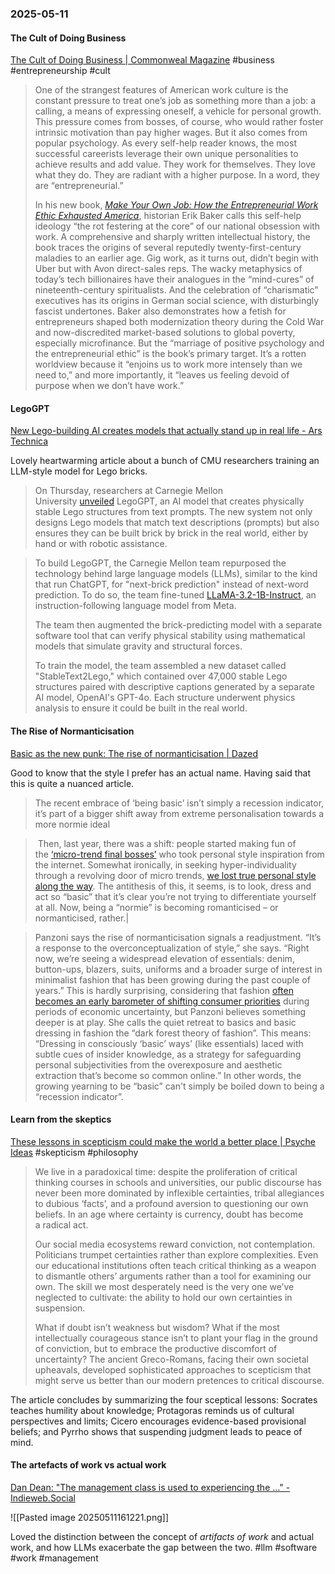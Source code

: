 ### 2025-05-11
#### The Cult of Doing Business
[The Cult of Doing Business | Commonweal Magazine](https://www.commonwealmagazine.org/calvert-work-entrepreneur-ethic-baker-review-job) #business #entrepreneurship #cult

> One of the strangest features of American work culture is the constant pressure to treat one’s job as something more than a job: a calling, a means of expressing oneself, a vehicle for personal growth. This pressure comes from bosses, of course, who would rather foster intrinsic motivation than pay higher wages. But it also comes from popular psychology. As every self-help reader knows, the most successful careerists leverage their own unique personalities to achieve results and add value. They work for themselves. They love what they do. They are radiant with a higher purpose. In a word, they are “entrepreneurial.”
> 
> In his new book, [_Make Your Own Job: How the Entrepreneurial Work Ethic Exhausted America_](https://www.hup.harvard.edu/books/9780674293601), historian Erik Baker calls this self-help ideology “the rot festering at the core” of our national obsession with work. A comprehensive and sharply written intellectual history, the book traces the origins of several reputedly twenty-first-century maladies to an earlier age. Gig work, as it turns out, didn’t begin with Uber but with Avon direct-sales reps. The wacky metaphysics of today’s tech billionaires have their analogues in the “mind-cures” of nineteenth-century spiritualists. And the celebration of “charismatic” executives has its origins in German social science, with disturbingly fascist undertones. Baker also demonstrates how a fetish for entrepreneurs shaped both modernization theory during the Cold War and now-discredited market-based solutions to global poverty, especially microfinance. But the “marriage of positive psychology and the entrepreneurial ethic” is the book’s primary target. It’s a rotten worldview because it “enjoins us to work more intensely than we need to,” and more importantly, it “leaves us feeling devoid of purpose when we don’t have work.”

#### LegoGPT
[New Lego-building AI creates models that actually stand up in real life - Ars Technica](https://arstechnica.com/ai/2025/05/new-ai-model-generates-buildable-lego-creations-from-text-descriptions/) 

Lovely heartwarming article about a bunch of CMU researchers training an LLM-style model for Lego bricks.

> On Thursday, researchers at Carnegie Mellon University [unveiled](https://avalovelace1.github.io/LegoGPT/) LegoGPT, an AI model that creates physically stable Lego structures from text prompts. The new system not only designs Lego models that match text descriptions (prompts) but also ensures they can be built brick by brick in the real world, either by hand or with robotic assistance.

> To build LegoGPT, the Carnegie Mellon team repurposed the technology behind large language models (LLMs), similar to the kind that run ChatGPT, for "next-brick prediction" instead of next-word prediction. To do so, the team fine-tuned [LLaMA-3.2-1B-Instruct](https://huggingface.co/meta-llama/Llama-3.2-1B-Instruct), an instruction-following language model from Meta.
> 
> The team then augmented the brick-predicting model with a separate software tool that can verify physical stability using mathematical models that simulate gravity and structural forces.
> 
> To train the model, the team assembled a new dataset called "StableText2Lego," which contained over 47,000 stable Lego structures paired with descriptive captions generated by a separate AI model, OpenAI's GPT-4o. Each structure underwent physics analysis to ensure it could be built in the real world.

#### The Rise of Normanticisation
[Basic as the new punk: The rise of normanticisation | Dazed](https://www.dazeddigital.com/fashion/article/66791/1/basic-as-the-new-punk-the-rise-of-normanticisation-2025-fashion-trend)

Good to know that the style I prefer has an actual name. Having said that this is quite a nuanced article.

> The recent embrace of ‘being basic’ isn’t simply a recession indicator, it’s part of a bigger shift away from extreme personalisation towards a more normie ideal

>  Then, last year, there was a shift: people started making fun of the [‘micro-trend final bosses’](https://www.tiktok.com/@eugbrandstrat/video/7472556002798341384?lang=en) who took personal style inspiration from the internet. Somewhat ironically, in seeking hyper-individuality through a revolving door of micro trends, [we lost true personal style along the way](https://www.youtube.com/watch?v=pXtBFiF_32k). The antithesis of this, it seems, is to look, dress and act so “basic” that it’s clear you’re not trying to differentiate yourself at all. Now, being a “normie” is becoming romanticised – or normanticised, rather.|

> Panzoni says the rise of normanticisation signals a readjustment. “It’s a response to the overconceptualization of style,” she says. “Right now, we’re seeing a widespread elevation of essentials: denim, button-ups, blazers, suits, uniforms and a broader surge of interest in minimalist fashion that has been growing during the past couple of years.” This is hardly surprising, considering that fashion [often becomes an early barometer of shifting consumer priorities](https://www.globalbankingandfinance.com/recession-fashion-the-business-of-minimalism-in-economic-downturns) during periods of economic uncertainty, but Panzoni believes something deeper is at play. She calls the quiet retreat to basics and basic dressing in fashion the “dark forest theory of fashion”. This means: “Dressing in consciously ‘basic’ ways’ (like essentials) laced with subtle cues of insider knowledge, as a strategy for safeguarding personal subjectivities from the overexposure and aesthetic extraction that’s become so common online.” In other words, the growing yearning to be “basic” can't simply be boiled down to being a “recession indicator”.

#### Learn from the skeptics
[These lessons in scepticism could make the world a better place | Psyche Ideas](https://psyche.co/ideas/these-lessons-in-scepticism-could-make-the-world-a-better-place) #skepticism #philosophy 

> We live in a paradoxical time: despite the proliferation of critical thinking courses in schools and universities, our public discourse has never been more dominated by inflexible certainties, tribal allegiances to dubious ‘facts’, and a profound aversion to questioning our own beliefs. In an age where certainty is currency, doubt has become a radical act.
> 
> Our social media ecosystems reward conviction, not contemplation. Politicians trumpet certainties rather than explore complexities. Even our educational institutions often teach critical thinking as a weapon to dismantle others’ arguments rather than a tool for examining our own. The skill we most desperately need is the very one we’ve neglected to cultivate: the ability to hold our own certainties in suspension.
> 
> What if doubt isn’t weakness but wisdom? What if the most intellectually courageous stance isn’t to plant your flag in the ground of conviction, but to embrace the productive discomfort of uncertainty? The ancient Greco-Romans, facing their own societal upheavals, developed sophisticated approaches to scepticism that might serve us better than our modern pretences to critical discourse.

The article concludes by summarizing the four sceptical lessons: Socrates teaches humility about knowledge; Protagoras reminds us of cultural perspectives and limits; Cicero encourages evidence-based provisional beliefs; and Pyrrho shows that suspending judgment leads to peace of mind.

#### The artefacts of work vs actual work
[Dan Dean: "The management class is used to experiencing the …" -  Indieweb.Social](https://indieweb.social/@dandean/114456179753406240)

![[Pasted image 20250511161221.png]]

Loved the distinction between the concept of  *artifacts of work* and actual work, and how LLMs exacerbate the gap between the two. #llm #software #work #management

